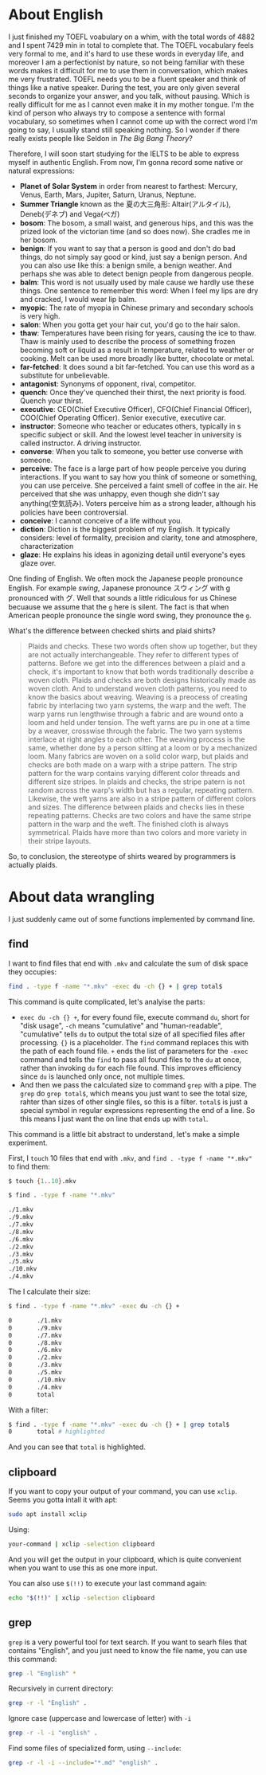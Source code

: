 # About English

I just finished my TOEFL voabulary on a whim, with the total words of 4882 and I spent 7429 min in total to complete that. The TOEFL vocabulary feels very formal to me, and it's hard to use these words in everyday life, and moreover I am a perfectionist by nature, so not being familiar with these words makes it difficult for me to use them in conversation, which makes me very frustrated. TOEFL needs you to be a fluent speaker and think of things like a native speaker. During the test, you are only given several seconds to organize your answer, and you talk, without pausing. Which is really difficult for me as I cannot even make it in my mother tongue. I'm the kind of person who always try to compose a sentence with formal vocabulary, so sometimes when I cannot come up with the correct word I'm going to say, I usually stand still speaking nothing. So I wonder if there really exists people like Seldon in *The Big Bang Theory*?

Therefore, I will soon start studying for the IELTS to be able to express myself in authentic English. From now, I'm gonna record some native or natural expressions:

- **Planet of Solar System** in order from nearest to farthest: Mercury, Venus, Earth, Mars, Jupiter, Saturn, Uranus, Neptune.
- **Summer Triangle** known as the 夏の大三角形: Altair(アルタイル), Deneb(デネブ) and Vega(ベガ)
- **bosom**: The bosom, a small waist, and generous hips, and this was the prized look of the victorian time (and so does now). She cradles me in her bosom.
- **benign**: If you want to say that a person is good and don't do bad things, do not simply say good or kind, just say a benign person. And you can also use like this: a benign smile, a benign weather. And perhaps she was able to detect benign people from dangerous people.
- **balm**: This word is not usually used by male cause we hardly use these things. One sentence to remember this word: When I feel my lips are dry and cracked, I would wear lip balm.
- **myopic**: The rate of myopia in Chinese primary and secondary schools is very high.
- **salon**: When you gotta get your hair cut, you'd go to the hair salon.
- **thaw**: Temperatures have been rising for years, causing the ice to thaw. Thaw is mainly used to describe the process of something frozen becoming soft or liquid as a result in temperature, related to weather or cooking. Melt can be used more broadly like butter, chocolate or metal.
- **far-fetched**: It does sound a bit far-fetched. You can use this word as a substitute for unbelievable. 
- **antagonist**: Synonyms of opponent, rival, competitor.
- **quench**: Once they've quenched their thirst, the next priority is food. Quench your thirst.
- **executive**: CEO(Chief Executive Officer), CFO(Chief Financial Officer), COO(Chief Operating Officer). Senior executive, executive car.
- **instructor**: Someone who teacher or educates others, typically in s specific subject or skill. And the lowest level teacher in university is called instructor. A driving instructor.
- **converse**: When you talk to someone, you better use converse with someone.
- **perceive**: The face is a large part of how people perceive you during interactions. If you want to say how you think of someone or something, you can use perceive. She perceived a faint smell of coffee in the air. He perceived that she was unhappy, even though she didn't say anything(空気読み). Voters perceive him as a strong leader, although his policies have been controversial.
- **conceive**: I cannot conceive of a life without you.
- **diction**: Diction is the biggest problem of my English. It typically considers: level of formality, precision and clarity, tone and atmosphere, characterization
- **glaze**: He explains his ideas in agonizing detail until everyone's eyes glaze over.

One finding of English. We often mock the Japanese people pronounce English. For example *swing*, Japanese pronounce スウィング with g pronounced with グ. Well that sounds a little ridiculous for us Chinese becuause we assume that the `g` here is silent. The fact is that when American people pronounce the single word swing, they pronounce the `g`. 

What's the difference between checked shirts and plaid shirts?

> Plaids and checks. These two words often show up together, but they are not actually interchangeable. They refer to different types of patterns. Before we get into the differences between a plaid and a check, it's important to know that both words traditionally describe a woven cloth. Plaids and checks are both designs historically made as woven cloth. And to understand woven cloth patterns, you need to know the basics about weaving. Weaving is a preocess of creating fabric by interlacing two yarn systems, the warp and the weft. The warp yarns run lengthwise through a fabric and are wound onto a loom and held under tension. The weft yarns are pu in one at a time by a weaver, crosswise through the fabric. The two yarn systems interlace at right angles to each other. The weaving process is the same, whether done by a person sitting at a loom or by a mechanized loom. Many fabrics are woven on a solid color warp, but plaids and checks are both made on a warp with a stripe pattern. The strip pattern for the warp contains varying different color threads and different size stripes. In plaids and checks, the stripe patern is not random across the warp's width but has a regular, repeating pattern. Likewise, the weft yarns are also in a stripe pattern of different colors and sizes. The difference between plaids and checks lies in these repeating patterns. Checks are two colors and have the same stripe pattern in the warp and the weft. The finished cloth is always symmetrical. Plaids have more than two colors and more variety in their stripe layouts.

So, to conclusion, the stereotype of shirts weared by programmers is actually plaids.



# About data wrangling

I just suddenly came out of some functions implemented by command line.

## find

I want to find files that end with `.mkv` and calculate the sum of disk space they occupies:

```bash
find . -type f -name "*.mkv" -exec du -ch {} + | grep total$
```

This command is quite complicated, let's analyise the parts:

- `exec du -ch {} +`, for every found file, execute command `du`, short for "disk usage", `-ch` means "cumulative" and "human-readable", "cumulative" tells `du` to output the total size of all specified files after processing. `{}` is a placeholder. The `find` command replaces this with the path of each found file. `+` ends the list of parameters for the `-exec` command and tells the `find` to pass all found files to the `du` at once, rather than invoking `du` for each file found. This improves efficiency since `du` is launched only once, not multiple times.
- And then we pass the calculated size to command `grep` with a pipe. The `grep` do `grep total$`, which means you just want to see the total size, rahter than sizes of other single files, so this is a filter. `total$` is just a special symbol in regular expressions representing the end of a line. So this means I just want the on line that ends up with `total`.

This command is a little bit abstract to understand, let's make a simple experiment.

First, I `touch` 10 files that end with `.mkv`, and `find . -type f -name "*.mkv"` to find them:
```bash
$ touch {1..10}.mkv

$ find . -type f -name "*.mkv"

./1.mkv
./9.mkv
./7.mkv
./8.mkv
./6.mkv
./2.mkv
./3.mkv
./5.mkv
./10.mkv
./4.mkv
```

The I calculate their size:

```bash
$ find . -type f -name "*.mkv" -exec du -ch {} +

0       ./1.mkv
0       ./9.mkv
0       ./7.mkv
0       ./8.mkv
0       ./6.mkv
0       ./2.mkv
0       ./3.mkv
0       ./5.mkv
0       ./10.mkv
0       ./4.mkv
0       total

```

With a filter:

```bash
$ find . -type f -name "*.mkv" -exec du -ch {} + | grep total$
0       total # highlighted
```

And you can see that `total` is highlighted.

## clipboard

If you want to copy your output of your command, you can use `xclip`. Seems you gotta intall it with apt:

```bash
sudo apt install xclip
```
Using:

```bash
your-command | xclip -selection clipboard
```

And you will get the output in your clipboard, which is quite convenient when you want to use this as one more input.

You can also use `$(!!)` to execute your last command again:

```bash
echo "$(!!)" | xclip -selection clipboard
```

## grep

`grep` is a very powerful tool for text search. If you want to searh files that contains "English", and you just need to know the file name, you can use this command:

```bash
grep -l "English" *
```

Recursively in current directory:

```bash
grep -r -l "English" .
```

Ignore case (uppercase and lowercase of letter) with `-i`

```bash
grep -r -l -i "english" .
```

Find some files of specialized form, using `--include`:

```bash
grep -r -l -i --include="*.md" "english" .
```

